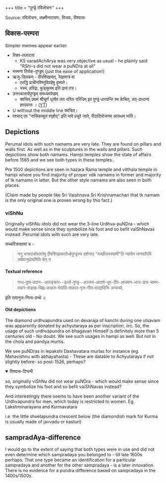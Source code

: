 +++
title = "पुण्ड्रे रविलोचनः"
+++

Source: रविलोचनः, लक्ष्मीनारायणः, विजयः, विश्वासः

## विकास-परम्परा
Simpler memes appear earlier.

- रिक्त-ललाटता
  - KS varadAchArya was very objective as usual - he plainly said "RShi-s did not wear a puNDra at all"
- भस्मना तिर्यक्-पुण्ड्रम् (just the ease of application!)
- ऋजु-तिलकम् - दीपशिखावत्, रेखामात्रं वा
  - एतद्धि प्राचीनविष्णुविग्रहेषु दृश्यते। 
  - भस्म, हरिद्रा, कुङ्कुमम् इति द्रव्यं तत्र। 
- उत्तरकलार्यपुण्ड्रम् समध्यमरेखम् 
  - क्वचित् प्रथमं श्रीचूर्णं धृत्वैव ततः परितः परिधिम् इव पुण्ड्रं धारयन्ति स्म केचित्, तत्-प्राधान्यं ज्ञापयन्तः । ([YT](https://youtu.be/SSourk5gH2E?t=1473))
- U without the middle line क्वचित्। 
- पश्चाद् एव "नासिकामूलं स्पृशेद्" इति भावे प्रचुरे जाते, पीठादियोजनम् आरब्धम् भाति।

## Depictions
Perumal idols with such namams are very late. They are found on pillars and walls first. As well as in the sculptures in the walls and pillars. Such depictions show both namams. Hampi temples show the state of affairs before 1565 and we see both types in these temples..  

Pre 1500 depictions are seen in hazara Rama temple and vitthala temple in hampi where you find majority of proper vdk  namams in former and majority of tk namams in latter. But the other style namams are also seen in both places.

(Claim made by people like Sri Vaishnava Sri Krishnamachari that tk namam is the only original one is proven wrong by this fact.) 

### viShNu
Originally viShNu idols did not wear the 3-line Urdhva-puNDra - which would make sense since they symbolize his foot and so befit vaiShNavas instead. Perumal idols with such are very late. 

सच्चरित्ररक्षायां च - 

> ननु भगवदर्चावतारेषु दीपशिखाकारोर्ध्वपुण्ड्रस्य दर्शनात् 
"यच्छीलस्स्वामी"ति न्यायेन भागवतैरपि तथैवानुष्ठेयमिति चेन् न


#### Textual reference
> गन्ध-पुष्प-प्रदान--अलङ्कार--ऊर्ध्व-पुण्ड्र--अञ्जन-आदर्श-धूप-दीप-आचमन-ध्वज-छत्र-चामर-वाहन-शङ्ख-चिह्न-काहल-भेर्यादि-सकल-नृत्त-गीत-वाद्यादिभिः अभ्यर्च्य,

इति रामानुज-नित्य-ग्रन्थे ॥

#### Old depictions
The diamond urdhvapundra used on devaraja of kanchi during one utsavam was apparently donated by achyutaraya as per inscription, iirc. So, the usage of such urdhvapundra on bhagavan Himself is definitely more than 5 centuries old -  No doubt. We see such usages in hampi as well. But not in the chola and pandya murtis.

We see puNDras in lepakshi Dashavatara murlas for instance (eg. Mahavishnu with abhayahasta) - These are datable to Achyutaraya if not slightly before- so post-1526, perhaps?

<details open><summary>विश्वास-टिप्पनी</summary>

so, originally viShNu did not wear puNDra - which would make sense since they symbolize his foot and so befit vaiShNavas instead?
</details>

And interestingly there seems to have been another variant of the Urdhvapundra for men, which today is restricted to women. Eg. Lakshminarayana and Kurmavatara 

i.e. the little shvetapundra crescent below (the diamondish mark for Kurma is usually made of javvadu or kasturi)


## sampradAya-difference

I would go to the extent of saying that both types were in use and did not even determine which sampradaya you belonged to - till late 1600s perhaps. That one type became an identification for a particular sampradaya and another for the other sampradaya - is a later innovation. There is no evidence for a pundra difference based on sampradaya in the 1400s/1500s.
